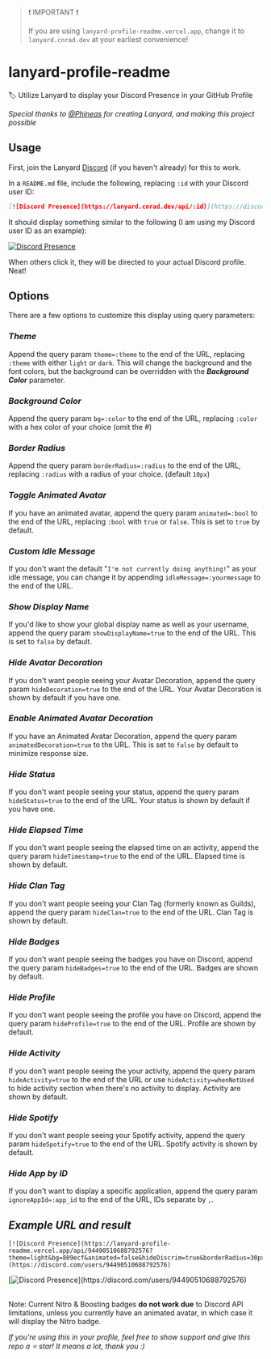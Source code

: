 > ❗ IMPORTANT ❗
> 
> If you are using `lanyard-profile-readme.vercel.app`, change it to `lanyard.cnrad.dev` at your earliest convenience!

<!-- markdownlint-disable -->
# lanyard-profile-readme

🏷️ Utilize Lanyard to display your Discord Presence in your GitHub Profile

_Special thanks to [@Phineas](https://github.com/Phineas/) for creating Lanyard, and making this project possible_

## Usage

First, join the Lanyard [Discord](https://discord.com/invite/WScAm7vNGF) (if you haven't already) for this to work.

In a `README.md` file, include the following, replacing `:id` with your Discord user ID:

```md
[![Discord Presence](https://lanyard.cnrad.dev/api/:id)](https://discord.com/users/:id)
```

It should display something similar to the following (I am using my Discord user ID as an example):

[![Discord Presence](https://lanyard.cnrad.dev/api/705665813994012695)](https://discord.com/users/705665813994012695)

When others click it, they will be directed to your actual Discord profile. Neat!

## Options

There are a few options to customize this display using query parameters:

### ___Theme___

Append the query param `theme=:theme` to the end of the URL, replacing `:theme` with either `light` or `dark`. This will change the background and the font colors, but the background can be overridden with the ___Background Color___ parameter.

### ___Background Color___

Append the query param `bg=:color` to the end of the URL, replacing `:color` with a hex color of your choice (omit the #)

### ___Border Radius___

Append the query param `borderRadius=:radius` to the end of the URL, replacing `:radius` with a radius of your choice. (default `10px`)

### ___Toggle Animated Avatar___

If you have an animated avatar, append the query param `animated=:bool` to the end of the URL, replacing `:bool` with `true` or `false`. This is set to `true` by default.

### ___Custom Idle Message___

If you don't want the default "`I'm not currently doing anything!`" as your idle message, you can change it by appending `idleMessage=:yourmessage` to the end of the URL.

### ___Show Display Name___

If you'd like to show your global display name as well as your username, append the query param `showDisplayName=true` to the end of the URL. This is set to `false` by default.

### ___Hide Avatar Decoration___
If you don't want people seeing your Avatar Decoration, append the query param `hideDecoration=true` to the end of the URL. Your Avatar Decoration is shown by default if you have one.

### ___Enable Animated Avatar Decoration___
If you have an Animated Avatar Decoration, append the query param `animatedDecoration=true` to the URL. This is set to `false` by default to minimize response size.

### ___Hide Status___

If you don't want people seeing your status, append the query param `hideStatus=true` to the end of the URL. Your status is shown by default if you have one.

### ___Hide Elapsed Time___

If you don't want people seeing the elapsed time on an activity, append the query param `hideTimestamp=true` to the end of the URL. Elapsed time is shown by default.

### ___Hide Clan Tag___

If you don't want people seeing your Clan Tag (formerly known as Guilds), append the query param `hideClan=true` to the end of the URL. Clan Tag is shown by default.

### ___Hide Badges___

If you don't want people seeing the badges you have on Discord, append the query param `hideBadges=true` to the end of the URL. Badges are shown by default.

### ___Hide Profile___

If you don't want people seeing the profile you have on Discord, append the query param `hideProfile=true` to the end of the URL. Profile are shown by default.

### ___Hide Activity___

If you don't want people seeing the your activity, append the query param `hideActivity=true` to the end of the URL or use `hideActivity=whenNotUsed` to hide activity section when there's no activity to display. Activity are shown by default.

### ___Hide Spotify___

If you don't want people seeing your Spotify activity, append the query param `hideSpotify=true` to the end of the URL. Spotify activity is shown by default.

### ___Hide App by ID___

If you don't want to display a specific application, append the query param `ignoreAppId=:app_id` to the end of the URL, IDs separate by `,`.

## ___Example URL and result___

```
[![Discord Presence](https://lanyard-profile-readme.vercel.app/api/94490510688792576?theme=light&bg=809ecf&animated=false&hideDiscrim=true&borderRadius=30px&idleMessage=Probably%20doing%20something%20else...)](https://discord.com/users/94490510688792576)
```

[![Discord Presence](https://lanyard-profile-readme.vercel.app/api/94490510688792576?theme=light&bg=809ecf&animated=false&hideDiscrim=true&borderRadius=30px&idleMessage=Probably%20doing%20something%20else...)](https://discord.com/users/94490510688792576)

\
Note: Current Nitro & Boosting badges **do not work due** to Discord API limitations, unless you currently have an animated avatar, in which case it will display the Nitro badge.

_If you're using this in your profile, feel free to show support and give this repo a ⭐ star! It means a lot, thank you :)_